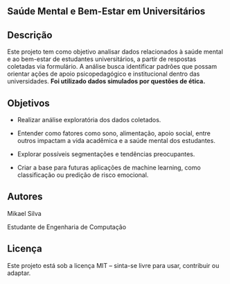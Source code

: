 ## Saúde Mental e Bem-Estar em Universitários

## Descrição

Este projeto tem como objetivo analisar dados relacionados à saúde mental e ao bem-estar de estudantes universitários, a partir de respostas coletadas via formulário. A análise busca identificar padrões que possam orientar ações de apoio psicopedagógico e institucional dentro das universidades. __Foi utilizado dados simulados por questões de ética.__

## Objetivos

* Realizar análise exploratória dos dados coletados.

* Entender como fatores como sono, alimentação, apoio social, entre outros impactam a  vida acadêmica e a saúde mental dos estudantes.

* Explorar possíveis segmentações e tendências preocupantes.

* Criar a base para futuras aplicações de machine learning, como classificação ou predição de risco emocional.

## Autores

Mikael Silva

Estudante de Engenharia de Computação

## Licença
Este projeto está sob a licença MIT – sinta-se livre para usar, contribuir ou adaptar.
